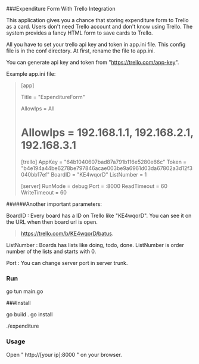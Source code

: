 ###Expenditure Form With Trello Integration

This application gives you a chance that storing expenditure form to Trello as a card. Users don't need Trello account and don't know using Trello. The system provides a fancy HTML form to save cards to Trello.

All you have to set your trello api key and token in app.ini file. This config file is in the conf directory. At first, rename the file to app.ini.

You can generate api key and token from "https://trello.com/app-key".

Example app.ini file:

>[app]
>
>Title = "ExpenditureForm"
>
>AllowIps = All
># AllowIps = 192.168.1.1, 192.168.2.1,  192.168.3.1
>
>[trello]
>AppKey = "64b1040607bad87a791b116e5280e66c"
>Token = "b4e194a44be6278be797846acae003be9a6961d03da67802a3d12f3040bb17ef"
>BoardID = "KE4wqorD"
>ListNumber = 1
>
>[server]
>RunMode = debug
>Port = :8000
>ReadTimeout = 60
>WriteTimeout = 60

######Another important parameters:

BoardID : Every board has a ID on Trello like "KE4wqorD". You can see it on the URL when then board url is open.

>https://trello.com/b/KE4wqorD/batus.

ListNumber : Boards has lists like doing, todo, done. ListNumber is order number of the lists and starts with 0.

Port : You can change server port in server trunk. 

### Run

go tun main.go

###Install

go build .
go install

./expenditure

### Usage

Open " http://[your ip]:8000 " on your  browser.


